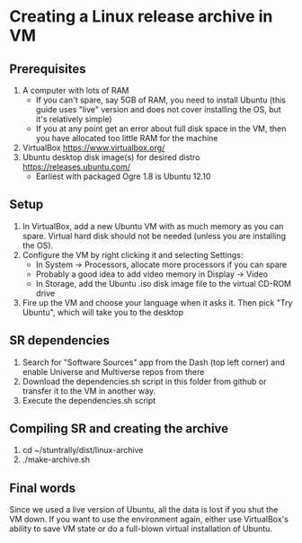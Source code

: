 Creating a Linux release archive in VM
======================================

Prerequisites
-------------

1. A computer with lots of RAM
	- If you can't spare, say 5GB of RAM, you need to install Ubuntu (this guide uses "live" version and does not cover installing the OS, but it's relatively simple)
	- If you at any point get an error about full disk space in the VM, then you have allocated too little RAM for the machine
2. VirtualBox https://www.virtualbox.org/
3. Ubuntu desktop disk image(s) for desired distro https://releases.ubuntu.com/
	- Earliest with packaged Ogre 1.8 is Ubuntu 12.10

Setup
-----

1. In VirtualBox, add a new Ubuntu VM with as much memory as you can spare. Virtual hard disk should not be needed (unless you are installing the OS).
2. Configure the VM by right clicking it and selecting Settings:
	- In System -> Processors, allocate more processors if you can spare
	- Probably a good idea to add video memory in Display -> Video
	- In Storage, add the Ubuntu .iso disk image file to the virtual CD-ROM drive
3. Fire up the VM and choose your language when it asks it. Then pick "Try Ubuntu", which will take you to the desktop

SR dependencies
---------------

1. Search for "Software Sources" app from the Dash (top left corner) and enable Universe and Multiverse repos from there
2. Download the dependencies.sh script in this folder from github or transfer it to the VM in another way.
3. Execute the dependencies.sh script

Compiling SR and creating the archive
-------------------------------------

1. cd ~/stuntrally/dist/linux-archive
2. ./make-archive.sh

Final words
-----------

Since we used a live version of Ubuntu, all the data is lost if you shut the VM down. If you want to use the environment again, either use VirtualBox's ability to save VM state or do a full-blown virtual installation of Ubuntu.

